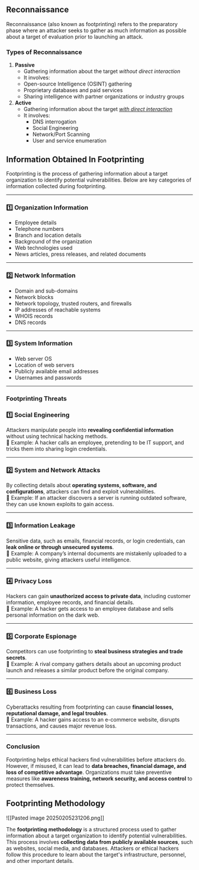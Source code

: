 ## Reconnaissance

Reconnaissance (also known as footprinting) refers to the preparatory phase where an attacker seeks to gather as much information as possible about a target of evaluation prior to launching an attack.

### Types of Reconnaissance

1. **Passive**
   - Gathering information about the target *without direct interaction*
   - It involves:
    - Open-source Intelligence (OSINT) gathering
	- Proprietary databases and paid services
	- Sharing intelligence with partner organizations or industry groups
2. **Active**
   - Gathering information about the target *[with direct interaction]()*
   - It involves:
	 - DNS interrogation
	 - Social Engineering
	 - Network/Port Scanning
	 - User and service enumeration

## Information Obtained In Footprinting

Footprinting is the process of gathering information about a target organization to identify potential vulnerabilities. Below are key categories of information collected during footprinting.

---

### **1️⃣ Organization Information**

- Employee details
- Telephone numbers
- Branch and location details
- Background of the organization
- Web technologies used
- News articles, press releases, and related documents

---

### **2️⃣ Network Information**

- Domain and sub-domains
- Network blocks
- Network topology, trusted routers, and firewalls
- IP addresses of reachable systems
- WHOIS records
- DNS records

---

### **3️⃣ System Information**

- Web server OS
- Location of web servers
- Publicly available email addresses
- Usernames and passwords

---

### Footprinting Threats

### **1️⃣ Social Engineering**

Attackers manipulate people into **revealing confidential information** without using technical hacking methods.  
🔹 Example: A hacker calls an employee, pretending to be IT support, and tricks them into sharing login credentials.

---

### **2️⃣ System and Network Attacks**

By collecting details about **operating systems, software, and configurations**, attackers can find and exploit vulnerabilities.  
🔹 Example: If an attacker discovers a server is running outdated software, they can use known exploits to gain access.

---

### **3️⃣ Information Leakage**

Sensitive data, such as emails, financial records, or login credentials, can **leak online or through unsecured systems**.  
🔹 Example: A company’s internal documents are mistakenly uploaded to a public website, giving attackers useful intelligence.

---

### **4️⃣ Privacy Loss**

Hackers can gain **unauthorized access to private data**, including customer information, employee records, and financial details.  
🔹 Example: A hacker gets access to an employee database and sells personal information on the dark web.

---

### **5️⃣ Corporate Espionage**

Competitors can use footprinting to **steal business strategies and trade secrets**.  
🔹 Example: A rival company gathers details about an upcoming product launch and releases a similar product before the original company.

---

### **6️⃣ Business Loss**

Cyberattacks resulting from footprinting can cause **financial losses, reputational damage, and legal troubles**.  
🔹 Example: A hacker gains access to an e-commerce website, disrupts transactions, and causes major revenue loss.

---

### **Conclusion**

Footprinting helps ethical hackers find vulnerabilities before attackers do. However, if misused, it can lead to **data breaches, financial damage, and loss of competitive advantage**. Organizations must take preventive measures like **awareness training, network security, and access control** to protect themselves.

## Footprinting Methodology

![[Pasted image 20250205231206.png]]

The **footprinting methodology** is a structured process used to gather information about a target organization to identify potential vulnerabilities. This process involves **collecting data from publicly available sources**, such as websites, social media, and databases. Attackers or ethical hackers follow this procedure to learn about the target's infrastructure, personnel, and other important details.